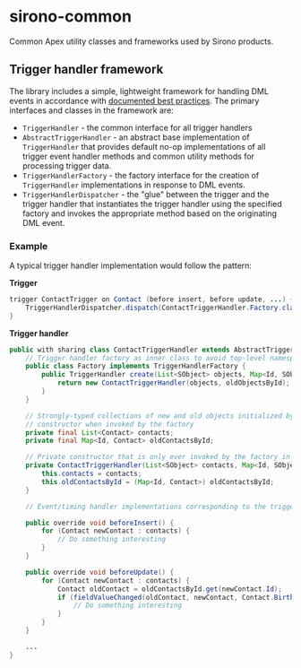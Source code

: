 # sirono-common
Common Apex utility classes and frameworks used by Sirono products.

## Trigger handler framework

The library includes a simple, lightweight framework for handling DML events in accordance with [documented best
practices](https://developer.salesforce.com/page/Trigger_Frameworks_and_Apex_Trigger_Best_Practices). The primary
interfaces and classes in the framework are:

* `TriggerHandler` - the common interface for all trigger handlers
* `AbstractTriggerHandler` - an abstract base implementation of `TriggerHandler` that provides default no-op
  implementations of all trigger event handler methods and common utility methods for processing trigger data.
* `TriggerHandlerFactory` - the factory interface for the creation of `TriggerHandler` implementations in response
  to DML events.
* `TriggerHandlerDispatcher` - the "glue" between the trigger and the trigger handler that instantiates the trigger
  handler using the specified factory and invokes the appropriate method based on the originating DML event.

### Example

A typical trigger handler implementation would follow the pattern:

**Trigger**
```java
trigger ContactTrigger on Contact (before insert, before update, ...) {
    TriggerHandlerDispatcher.dispatch(ContactTriggerHandler.Factory.class);
}
```

**Trigger handler**
```java
public with sharing class ContactTriggerHandler extends AbstractTriggerHandler {
    // Trigger handler factory as inner class to avoid top-level namespace pollution
    public class Factory implements TriggerHandlerFactory {
        public TriggerHandler create(List<SObject> objects, Map<Id, SObject> oldObjectsById) {
            return new ContactTriggerHandler(objects, oldObjectsById);
        }
    }

    // Strongly-typed collections of new and old objects initialized by the trigger handler 
    // constructor when invoked by the factory
    private final List<Contact> contacts;
    private final Map<Id, Contact> oldContactsById;

    // Private constructor that is only ever invoked by the factory in response to a DML event
    private ContactTriggerHandler(List<SObject> contacts, Map<Id, SObject> oldContactsById) {
        this.contacts = contacts;
        this.oldContactsById = (Map<Id, Contact>) oldContactsById;
    }

    // Event/timing handler implementations corresponding to the trigger from which the handler was invoked

    public override void beforeInsert() {
        for (Contact newContact : contacts) {
            // Do something interesting
        }
    }

    public override void beforeUpdate() {
        for (Contact newContact : contacts) {
            Contact oldContact = oldContactsById.get(newContact.Id);
            if (fieldValueChanged(oldContact, newContact, Contact.Birthdate)) {
                // Do something interesting
            }
        }
    }

    ...
}
```
